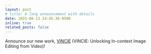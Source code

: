 ```yaml
---
layout: post
# title: A long announcement with details
date: 2025-06-13 14:45:36-0500
inline: true
related_posts: false
---
```


Announce our new work, [VINCIE](https://vincie2025.github.io/) (VINCIE: Unlocking In-context Image Editing from Video)! 